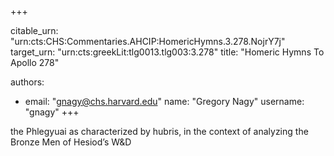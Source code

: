+++


citable_urn: "urn:cts:CHS:Commentaries.AHCIP:HomericHymns.3.278.NojrY7j"
target_urn: "urn:cts:greekLit:tlg0013.tlg003:3.278"
title: "Homeric Hymns To Apollo 278"

authors:
- email: "gnagy@chs.harvard.edu"
  name: "Gregory Nagy"
  username: "gnagy"
+++

<p>the Phlegyuai as characterized by hubris, in the context of analyzing the Bronze Men of Hesiod’s W&D</p>